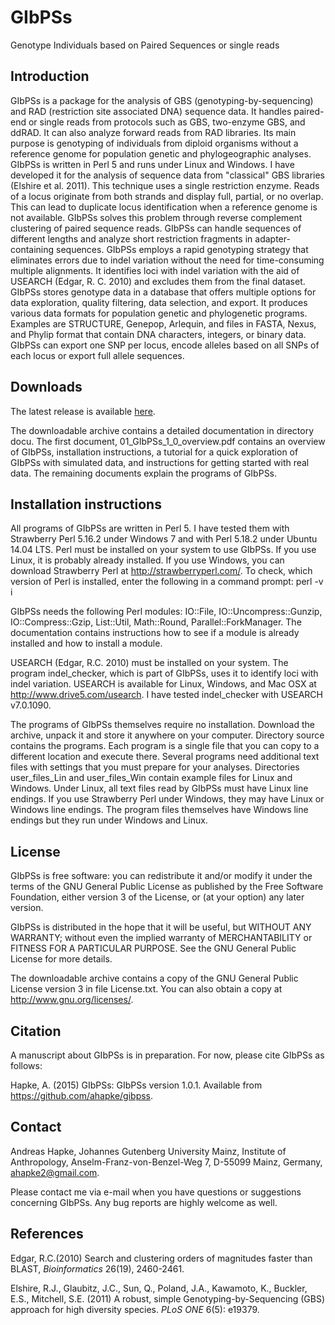 # GIbPSs

Genotype Individuals based on Paired Sequences or single reads

## Introduction
GIbPSs is a package for the analysis of GBS (genotyping-by-sequencing) and RAD (restriction site associated DNA) sequence data. It handles paired-end or single reads from protocols such as GBS, two-enzyme GBS, and ddRAD. It can also analyze forward reads from RAD libraries. Its main purpose is genotyping of individuals from diploid organisms without a reference genome for population genetic and phylogeographic analyses. GIbPSs is written in Perl 5 and runs under Linux and Windows. I have developed it for the analysis of sequence data from "classical" GBS libraries (Elshire et al. 2011). This technique uses a single restriction enzyme. Reads of a locus originate from both strands and display full, partial, or no overlap. This can lead to duplicate locus identification when a reference genome is not available. GIbPSs solves this problem through reverse complement clustering of paired sequence reads. GIbPSs can handle sequences of different lengths and analyze short restriction fragments in adapter-containing sequences. GIbPSs employs a rapid genotyping strategy that eliminates errors due to indel variation without the need for time-consuming multiple alignments. It identifies loci with indel variation with the aid of USEARCH (Edgar, R. C. 2010) and excludes them from the final dataset. GIbPSs stores genotype data in a database that offers multiple options for data exploration, quality filtering, data selection, and export. It produces various data formats for population genetic and phylogenetic programs. Examples are STRUCTURE, Genepop, Arlequin, and files in FASTA, Nexus, and Phylip format that contain DNA characters, integers, or binary data. GIbPSs can export one SNP per locus, encode alleles based on all SNPs of each locus or export full allele sequences.

## Downloads
The latest release is available [here](https://github.com/ahapke/gibpss/releases).

The downloadable archive contains a detailed documentation in directory docu. The first document, 01_GIbPSs_1_0_overview.pdf contains an overview of GIbPSs, installation instructions, a tutorial for a quick exploration of GIbPSs with simulated data, and instructions for getting started with real data. The remaining documents explain the programs of GIbPSs.

## Installation instructions
All programs of GIbPSs are written in Perl 5. I have tested them with Strawberry Perl 5.16.2 under Windows 7 and with Perl 5.18.2 under Ubuntu 14.04 LTS. Perl must be installed on your system to use GIbPSs. If you use Linux, it is probably already installed. If you use Windows, you can download Strawberry Perl at http://strawberryperl.com/. To check, which version of Perl is installed, enter the following in a command prompt: perl -v i

GIbPSs needs the following Perl modules: IO::File, IO::Uncompress::Gunzip, IO::Compress::Gzip, List::Util, Math::Round, Parallel::ForkManager. The documentation contains instructions how to see if a module is already installed and how to install a module.

USEARCH (Edgar, R.C. 2010) must be installed on your system. The program indel_checker, which is part of GIbPSs, uses it to identify loci with indel variation. USEARCH is available for Linux, Windows, and Mac OSX at http://www.drive5.com/usearch. I have tested indel_checker with USEARCH v7.0.1090.

The programs of GIbPSs themselves require no installation. Download the archive, unpack it and store it anywhere on your computer. Directory source contains the programs. Each program is a single file that you can copy to a different location and execute there. Several programs need additional text files with settings that you must prepare for your analyses. Directories user_files_Lin and user_files_Win contain example files for Linux and Windows. Under Linux, all text files read by GIbPSs must have Linux line endings. If you use Strawberry Perl under Windows, they may have Linux or Windows line endings. The program files themselves have Windows line endings but they run under Windows and Linux.

## License
GIbPSs is free software: you can redistribute it and/or modify it under the terms of the GNU General Public License as published by the Free Software Foundation, either version 3 of the License, or (at your option) any later version.

GIbPSs is distributed in the hope that it will be useful, but WITHOUT ANY WARRANTY; without even the implied warranty of MERCHANTABILITY or FITNESS FOR A PARTICULAR PURPOSE. See the GNU General Public License for more details.

The downloadable archive contains a copy of the GNU General Public License version 3 in file License.txt. You can also obtain a copy at http://www.gnu.org/licenses/.

## Citation
A manuscript about GIbPSs is in preparation. For now, please cite GIbPSs as follows:

Hapke, A. (2015) GIbPSs: GIbPSs version 1.0.1. Available from https://github.com/ahapke/gibpss.

## Contact
Andreas Hapke, Johannes Gutenberg University Mainz, Institute of Anthropology, Anselm-Franz-von-Benzel-Weg 7, D-55099 Mainz, Germany, ahapke2@gmail.com.

Please contact me via e-mail when you have questions or suggestions concerning GIbPSs. Any bug reports are highly welcome as well.

## References
Edgar, R.C.(2010) Search and clustering orders of magnitudes faster than BLAST, *Bioinformatics* 26(19), 2460-2461.

Elshire, R.J., Glaubitz, J.C., Sun, Q., Poland, J.A., Kawamoto, K., Buckler, E.S., Mitchell, S.E. (2011) A robust, simple Genotyping-by-Sequencing (GBS) approach for high diversity species. *PLoS ONE* 6(5): e19379.

